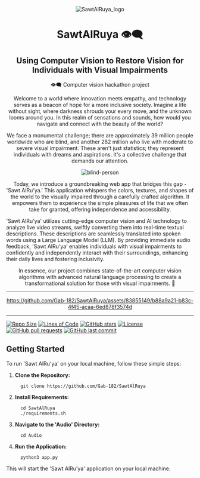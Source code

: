 <div align="center">

![SawtAlRuya_logo](https://github.com/Gab-182/SawtAlRuya/assets/83855149/d11c2a7c-bc3d-4b6c-b6a2-a2ff34204d15)

# SawtAlRuya 👁️‍🗨️
## Using Computer Vision to Restore Vision for Individuals with Visual Impairments

👁️‍🗨️ Computer vision hackathon project

Welcome to a world where innovation meets empathy, and technology serves as a beacon of hope for a more inclusive society. Imagine a life without sight, where darkness shrouds your every move, and the unknown looms around you. In this realm of sensations and sounds, how would you navigate and connect with the beauty of the world?

We face a monumental challenge; there are approximately 39 million people worldwide who are blind, and another 282 million who live with moderate to severe visual impairment. These aren't just statistics; they represent individuals with dreams and aspirations. It's a collective challenge that demands our attention.

![blind-person](https://github.com/Gab-182/SawtAlRuya/assets/83855149/b5ff2355-7e3b-441c-a281-c2eaf4c47511)

Today, we introduce a groundbreaking web app that bridges this gap - 'Sawt AlRu’ya.' This application whispers the colors, textures, and shapes of the world to the visually impaired through a carefully crafted algorithm. It empowers them to experience the simple pleasures of life that we often take for granted, offering independence and accessibility.

</div>

'Sawt AlRu’ya' utilizes cutting-edge computer vision and AI technology to analyze live video streams, swiftly converting them into real-time textual descriptions. These descriptions are seamlessly translated into spoken words using a Large Language Model (LLM). By providing immediate audio feedback, 'Sawt AlRu’ya' enables individuals with visual impairments to confidently and independently interact with their surroundings, enhancing their daily lives and fostering inclusivity.

<div align="center">

In essence, our project combines state-of-the-art computer vision algorithms with advanced natural language processing to create a transformational solution for those with visual impairments. 🌟

</div>

<div align="center">

---------------

https://github.com/Gab-182/SawtAlRuya/assets/83855149/b88a9a21-b83c-4f45-acaa-6ed878f3574d

---------------

</div>


[![Repo Size](https://img.shields.io/github/repo-size/Gab-182/SawtAlRuya.svg)](https://github.com/Gab-182/SawtAlRuya)
[![Lines of Code](https://img.shields.io/tokei/lines/github/Gab-182/SawtAlRuya.svg)](https://github.com/Gab-182/SawtAlRuya)
[![GitHub stars](https://img.shields.io/github/stars/Gab-182/SawtAlRuya.svg)](https://github.com/Gab-182/SawtAlRuya/stargazers)
[![License](https://img.shields.io/badge/license-MIT-blue.svg)](https://github.com/Gab-182/SawtAlRuya/blob/main/LICENSE)
[![GitHub pull requests](https://img.shields.io/github/issues-pr/Gab-182/SawtAlRuya.svg)](https://github.com/Gab-182/SawtAlRuya/pulls)
[![GitHub last commit](https://img.shields.io/github/last-commit/Gab-182/SawtAlRuya.svg)](https://github.com/Gab-182/SawtAlRuya/commits/main)



## Getting Started

To run 'Sawt AlRu’ya' on your local machine, follow these simple steps:

1. **Clone the Repository:**
   ```
     git clone https://github.com/Gab-182/SawtAlRuya
   ```
2. **Install Requirements:** 
   ```
     cd SawtAlRuya
     ./requirements.sh
   ```
3. **Navigate to the 'Audio' Directory:**
   ```
     cd Audio
   ```
4. **Run the Application:**
   ```
     python3 app.py
   ```

This will start the 'Sawt AlRu’ya' application on your local machine.


